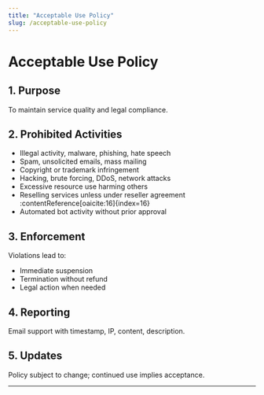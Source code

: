 ```yaml
---
title: "Acceptable Use Policy"
slug: /acceptable-use-policy
---
```


# Acceptable Use Policy

## 1. Purpose  
To maintain service quality and legal compliance.

## 2. Prohibited Activities  
- Illegal activity, malware, phishing, hate speech  
- Spam, unsolicited emails, mass mailing  
- Copyright or trademark infringement  
- Hacking, brute forcing, DDoS, network attacks  
- Excessive resource use harming others  
- Reselling services unless under reseller agreement :contentReference[oaicite:16]{index=16}  
- Automated bot activity without prior approval

## 3. Enforcement  
Violations lead to:
- Immediate suspension  
- Termination without refund  
- Legal action when needed

## 4. Reporting  
Email support with timestamp, IP, content, description.

## 5. Updates  
Policy subject to change; continued use implies acceptance.

---

